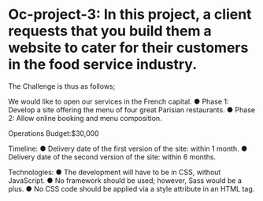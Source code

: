 # Oc-project-3: In this project, a client requests that you build them a website to cater for their customers in the food service industry.
The Challenge is thus as follows;

We would like to open our services in the French capital.
● Phase 1: Develop a site offering the menu of four great Parisian restaurants.
● Phase 2: Allow online booking and menu composition.

Operations Budget:$30,000

Timeline:
● Delivery date of the first version of the site: within 1 month.
● Delivery date of the second version of the site: within 6 months.

Technologies:
● The development will have to be in CSS, without JavaScript.
● No framework should be used; however, Sass would be a plus.
● No CSS code should be applied via a style attribute in an HTML tag.
